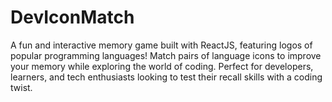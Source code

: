 # DevIconMatch
A fun and interactive memory game built with ReactJS, featuring logos of popular programming languages! Match pairs of language icons to improve your memory while exploring the world of coding. Perfect for developers, learners, and tech enthusiasts looking to test their recall skills with a coding twist.
